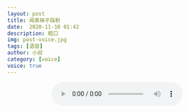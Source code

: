```yaml
---
layout: post
title: 闻臭袜子踩射
date:  2020-11-10 01:42
description: 粗口
img: post-voice.jpg
tags: [语音]
author: 小叔
category: [voice]
voice: true
---
```

<div align="center">
  <audio controls preload="auto" src="https://public.bl.files.1drv.com/y4mbvBQHEqrHdPT9LAQm40oL45jKoTUtspula7X4IVLSCkXYz4t7gElTC46R9OwbrYpSXGepcOxtwef3_y2qE9Cw9fgKSWr4wSbJ63Z27Mqf8ofuR940Vlv8jrBvIMk4VRnIkYxuHhcHdiui2CA42gDb7vJlzlmdvV9pIrsB1NjjEscZuLVuLTrHg2kBFcxRc_DekOSIuTQjmX4vmbCmddcViPPAj9tkv0FQBde-wBN2AzWLw6rB1K2o4JvTQu-lDFq"></audio>
</div>
